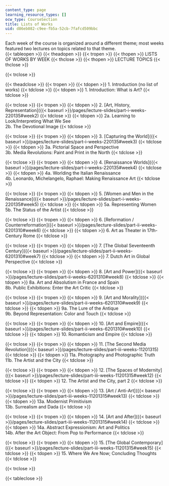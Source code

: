 ```yaml
---
content_type: page
learning_resource_types: []
ocw_type: CourseSection
title: Lists of Works
uid: d86eb082-c9ee-fb5a-52cb-7fafcd509bbc
---
```


Each week of the course is organized around a different theme; most weeks featured two lectures on topics related to that theme.  
{{< tableopen >}}
{{< theadopen >}}
{{< tropen >}}
{{< thopen >}}
LISTS OF WORKS BY WEEK
{{< thclose >}}
{{< thopen >}}
LECTURE TOPICS
{{< thclose >}}

{{< trclose >}}

{{< theadclose >}}
{{< tropen >}}
{{< tdopen >}}
1\. Introduction (no list of works)
{{< tdclose >}}
{{< tdopen >}}
1\. Introduction: What is Art?
{{< tdclose >}}

{{< trclose >}}
{{< tropen >}}
{{< tdopen >}}
2\. [Art, History, Representation]({{< baseurl >}}/pages/lecture-slides/part-i-weeks-220135#week2)
{{< tdclose >}}
{{< tdopen >}}
2a. Learning to Look/Interpreting What We See  
2b. The Devotional Image
{{< tdclose >}}

{{< trclose >}}
{{< tropen >}}
{{< tdopen >}}
3\. [Capturing the World]({{< baseurl >}}/pages/lecture-slides/part-i-weeks-220135#week3) 
{{< tdclose >}}
{{< tdopen >}}
3a. Pictorial Space and Perspective  
3b. Media Revolutions: Paint and Print in the North
{{< tdclose >}}

{{< trclose >}}
{{< tropen >}}
{{< tdopen >}}
4\. [Renaissance Worlds]({{< baseurl >}}/pages/lecture-slides/part-i-weeks-220135#week4) 
{{< tdclose >}}
{{< tdopen >}}
4a. Worlding the Italian Renaissance  
4b. Leonardo, Michelangelo, Raphael: Making Renaissance Art
{{< tdclose >}}

{{< trclose >}}
{{< tropen >}}
{{< tdopen >}}
5\. [Women and Men in the Renaissance]({{< baseurl >}}/pages/lecture-slides/part-i-weeks-220135#week5)
{{< tdclose >}}
{{< tdopen >}}
5a. Representing Women  
5b. The Status of the Artist
{{< tdclose >}}

{{< trclose >}}
{{< tropen >}}
{{< tdopen >}}
6\. [Reformation / Counterreformation]({{< baseurl >}}/pages/lecture-slides/part-ii-weeks-6201310#week6) 
{{< tdclose >}}
{{< tdopen >}}
6\. Art as Theater in 17th-Century Rome
{{< tdclose >}}

{{< trclose >}}
{{< tropen >}}
{{< tdopen >}}
7\. [The Global Seventeenth Century]({{< baseurl >}}/pages/lecture-slides/part-ii-weeks-6201310#week7) 
{{< tdclose >}}
{{< tdopen >}}
7\. Dutch Art in Global Perspective
{{< tdclose >}}

{{< trclose >}}
{{< tropen >}}
{{< tdopen >}}
8\. [Art and Power]({{< baseurl >}}/pages/lecture-slides/part-ii-weeks-6201310#week8) 
{{< tdclose >}}
{{< tdopen >}}
8a. Art and Absolutism in France and Spain  
8b. Public Exhibitions: Enter the Art Critic
{{< tdclose >}}

{{< trclose >}}
{{< tropen >}}
{{< tdopen >}}
9. [Art and Morality]({{< baseurl >}}/pages/lecture-slides/part-ii-weeks-6201310#week9)
{{< tdclose >}}
{{< tdopen >}}
9a. The Lure of the Antique  
9b. Beyond Representation: Color and Touch
{{< tdclose >}}

{{< trclose >}}
{{< tropen >}}
{{< tdopen >}}
10\. [Art and Empire]({{< baseurl >}}/pages/lecture-slides/part-ii-weeks-6201310#week10) 
{{< tdclose >}}
{{< tdopen >}}
10\. Romanticism and Empire
{{< tdclose >}}

{{< trclose >}}
{{< tropen >}}
{{< tdopen >}}
11\. [The Second Media Revolution]({{< baseurl >}}/pages/lecture-slides/part-iii-weeks-11201315)
{{< tdclose >}}
{{< tdopen >}}
11a. Photography and Photographic Truth  
11b. The Artist and the City
{{< tdclose >}}

{{< trclose >}}
{{< tropen >}}
{{< tdopen >}}
12\. [The Spaces of Modernity]({{< baseurl >}}/pages/lecture-slides/part-iii-weeks-11201315#week12)
{{< tdclose >}}
{{< tdopen >}}
12\. The Artist and the City, part 2
{{< tdclose >}}

{{< trclose >}}
{{< tropen >}}
{{< tdopen >}}
13\. [Art / Anti-Art]({{< baseurl >}}/pages/lecture-slides/part-iii-weeks-11201315#week13)
{{< tdclose >}}
{{< tdopen >}}
13a. Modernist Primitivism  
13b. Surrealism and Dada
{{< tdclose >}}

{{< trclose >}}
{{< tropen >}}
{{< tdopen >}}
14\. [Art and After]({{< baseurl >}}/pages/lecture-slides/part-iii-weeks-11201315#week14)
{{< tdclose >}}
{{< tdopen >}}
14a. Abstract Expressionism: Art and Politics  
14b. After the Art Object: From Pop to Performance
{{< tdclose >}}

{{< trclose >}}
{{< tropen >}}
{{< tdopen >}}
15\. [The Global Contemporary]({{< baseurl >}}/pages/lecture-slides/part-iii-weeks-11201315#week15)
{{< tdclose >}}
{{< tdopen >}}
15\. Where We Are Now; Concluding Thoughts
{{< tdclose >}}

{{< trclose >}}

{{< tableclose >}}